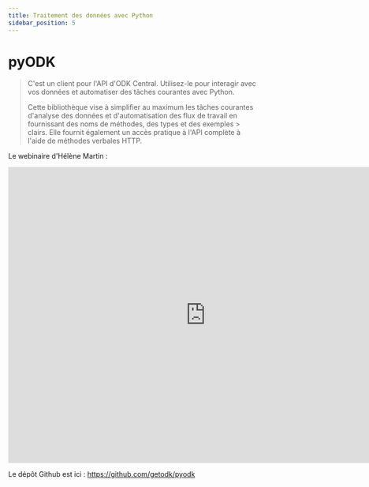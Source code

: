 ```yaml
---
title: Traitement des données avec Python
sidebar_position: 5
---
```

# pyODK
> C'est un client pour l'API d'ODK Central. Utilisez-le pour interagir avec vos données et automatiser des tâches courantes avec Python.
> 
> Cette bibliothèque vise à simplifier au maximum les tâches courantes d'analyse des données et d'automatisation des flux de travail en fournissant des noms de méthodes, des types et des exemples > clairs.
> Elle fournit également un accès pratique à l'API complète à l'aide de méthodes verbales HTTP.

Le webinaire d'Hélène Martin :

<iframe width="800" height="600" src="https://www.youtube.com/embed/sIaquyz5bP8" title="Automating data analysis and workflows with pyODK" frameborder="0" allow="accelerometer; autoplay; clipboard-write; encrypted-media; gyroscope; picture-in-picture" allowfullscreen></iframe>

Le dépôt Github est ici : https://github.com/getodk/pyodk

